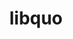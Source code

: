 ---
title: "libquo"
layout: cache
categories: [package, develop-2023-11-05]
meta: {"versions": ["1.3.1"], "compilers": ["cce@=15.0.1", "gcc@=11.4.0", "gcc@=9.4.0", "oneapi@=2023.2.0"], "oss": ["rhel8", "ubuntu20.04"], "platforms": ["linux"], "targets": ["neoverse_v1", "ppc64le", "x86_64_v3", "zen4"], "stacks": ["e4s", "e4s-cray-rhel", "e4s-neoverse_v1", "e4s-oneapi", "e4s-power", "root"], "num_specs": 5, "num_specs_by_stack": {"e4s-cray-rhel": 1, "root": 5, "e4s-neoverse_v1": 1, "e4s-power": 1, "e4s": 1, "e4s-oneapi": 1}}
spec_details: [{"hash": "e6kspg7xbrmdpbvb5d5r7bcilopxks7j", "compiler": "cce@=15.0.1", "versions": ["1.3.1"], "os": "rhel8", "platform": "linux", "target": "zen4", "variants": ["build_system=autotools"], "stacks": ["e4s-cray-rhel", "root"], "size": "-", "tarball": "https://binaries.spack.io/develop-2023-11-05/build_cache/linux-rhel8-zen4/cce-15.0.1/libquo-1.3.1/linux-rhel8-zen4-cce-15.0.1-libquo-1.3.1-e6kspg7xbrmdpbvb5d5r7bcilopxks7j.spack"}, {"hash": "nodh5putnxil6lls7odu4niccxjz7yur", "compiler": "gcc@=11.4.0", "versions": ["1.3.1"], "os": "ubuntu20.04", "platform": "linux", "target": "neoverse_v1", "variants": ["build_system=autotools"], "stacks": ["e4s-neoverse_v1", "root"], "size": "-", "tarball": "https://binaries.spack.io/develop-2023-11-05/build_cache/linux-ubuntu20.04-neoverse_v1/gcc-11.4.0/libquo-1.3.1/linux-ubuntu20.04-neoverse_v1-gcc-11.4.0-libquo-1.3.1-nodh5putnxil6lls7odu4niccxjz7yur.spack"}, {"hash": "aqkvqc3u6llnqhzz47ni4xi5ij65b65t", "compiler": "gcc@=9.4.0", "versions": ["1.3.1"], "os": "ubuntu20.04", "platform": "linux", "target": "ppc64le", "variants": ["build_system=autotools"], "stacks": ["e4s-power", "root"], "size": "-", "tarball": "https://binaries.spack.io/develop-2023-11-05/build_cache/linux-ubuntu20.04-ppc64le/gcc-9.4.0/libquo-1.3.1/linux-ubuntu20.04-ppc64le-gcc-9.4.0-libquo-1.3.1-aqkvqc3u6llnqhzz47ni4xi5ij65b65t.spack"}, {"hash": "rpwls6gs3gpa5b5zacl7kvwfhfd7kbw4", "compiler": "gcc@=11.4.0", "versions": ["1.3.1"], "os": "ubuntu20.04", "platform": "linux", "target": "x86_64_v3", "variants": ["build_system=autotools"], "stacks": ["e4s", "root"], "size": "-", "tarball": "https://binaries.spack.io/develop-2023-11-05/build_cache/linux-ubuntu20.04-x86_64_v3/gcc-11.4.0/libquo-1.3.1/linux-ubuntu20.04-x86_64_v3-gcc-11.4.0-libquo-1.3.1-rpwls6gs3gpa5b5zacl7kvwfhfd7kbw4.spack"}, {"hash": "655a3adev5jkj7ucmfjdnmkyrwhl5eyh", "compiler": "oneapi@=2023.2.0", "versions": ["1.3.1"], "os": "ubuntu20.04", "platform": "linux", "target": "x86_64_v3", "variants": ["build_system=autotools"], "stacks": ["root", "e4s-oneapi"], "size": "-", "tarball": "https://binaries.spack.io/develop-2023-11-05/build_cache/linux-ubuntu20.04-x86_64_v3/oneapi-2023.2.0/libquo-1.3.1/linux-ubuntu20.04-x86_64_v3-oneapi-2023.2.0-libquo-1.3.1-655a3adev5jkj7ucmfjdnmkyrwhl5eyh.spack"}]
---